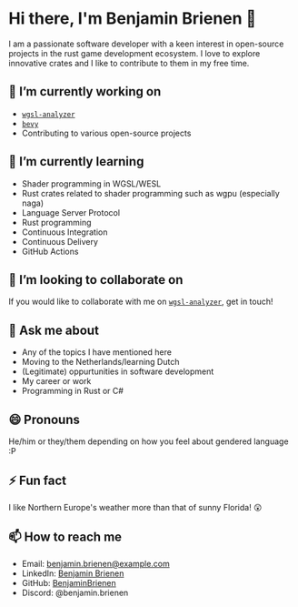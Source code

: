 # Hi there, I'm Benjamin Brienen 👋

I am a passionate software developer with a keen interest in open-source projects in the rust game development ecosystem.
I love to explore innovative crates and I like to contribute to them in my free time.

## 🔭 I’m currently working on

- [`wgsl-analyzer`]
- [`bevy`]
- Contributing to various open-source projects

## 🌱 I’m currently learning

- Shader programming in WGSL/WESL
- Rust crates related to shader programming such as wgpu (especially naga)
- Language Server Protocol
- Rust programming
- Continuous Integration
- Continuous Delivery
- GitHub Actions

## 👯 I’m looking to collaborate on

If you would like to collaborate with me on [`wgsl-analyzer`], get in touch!

<!--
## 🤔 I’m looking for help with

If you would like to collaborate with me on [`wgsl-analyzer`], get in touch!
-->

## 💬 Ask me about

- Any of the topics I have mentioned here
- Moving to the Netherlands/learning Dutch
- (Legitimate) oppurtunities in software development
- My career or work
- Programming in Rust or C#

## 😄 Pronouns

He/him or they/them depending on how you feel about gendered language :P

## ⚡ Fun fact

I like Northern Europe's weather more than that of sunny Florida! 😲

## 📫 How to reach me

- Email: [benjamin.brienen@example.com](mailto:benjamin.brienen@example.com)
- LinkedIn: [Benjamin Brienen](https://www.linkedin.com/in/benjaminbrienen)
- GitHub: [BenjaminBrienen](https://github.com/BenjaminBrienen)
- Discord: @benjamin.brienen

[`wgsl-analyzer`]: <https://github.com/wgsl-analyzer/wgsl-analyzer>
[`bevy`]: <https://github.com/bevyengine/bevy>
